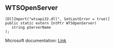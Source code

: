 ## WTSOpenServer

```
[DllImport("wtsapi32.dll", SetLastError = true)]
public static extern IntPtr WTSOpenServer(
   string pServerName
);
```

Microsoft documentation: [Link](https://docs.microsoft.com/en-us/windows/win32/api/wtsapi32/nf-wtsapi32-wtsopenservera)
